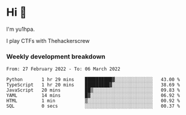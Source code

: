# Hi 👋

I'm yu1hpa.

I play CTFs with Thehackerscrew

### Weekly development breakdown

<!--START_SECTION:waka-->

```text
From: 27 February 2022 - To: 06 March 2022

Python       1 hr 29 mins    ██████████▓░░░░░░░░░░░░░░   43.00 %
TypeScript   1 hr 20 mins    █████████▓░░░░░░░░░░░░░░░   38.69 %
JavaScript   20 mins         ██▒░░░░░░░░░░░░░░░░░░░░░░   09.83 %
YAML         14 mins         █▓░░░░░░░░░░░░░░░░░░░░░░░   06.92 %
HTML         1 min           ▒░░░░░░░░░░░░░░░░░░░░░░░░   00.92 %
SQL          0 secs          ░░░░░░░░░░░░░░░░░░░░░░░░░   00.37 %
```

<!--END_SECTION:waka-->

